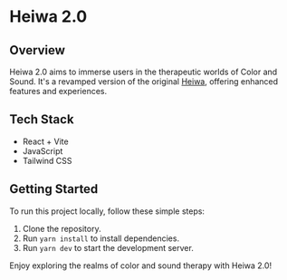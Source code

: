 # Heiwa 2.0

## Overview
Heiwa 2.0 aims to immerse users in the therapeutic worlds of Color and Sound. It's a revamped version of the original [Heiwa](https://heiwa.netlify.app/), offering enhanced features and experiences.

## Tech Stack
- React + Vite
- JavaScript
- Tailwind CSS

## Getting Started
To run this project locally, follow these simple steps:

1. Clone the repository.
2. Run `yarn install` to install dependencies.
3. Run `yarn dev` to start the development server.

Enjoy exploring the realms of color and sound therapy with Heiwa 2.0!

